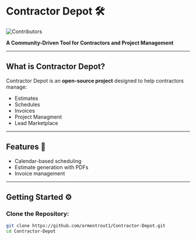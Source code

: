 # Contractor Depot 🛠️

![Contributors](https://img.shields.io/github/contributors/armentrout1/Contractor-Depot)


**A Community-Driven Tool for Contractors and Project Management**

---

## What is Contractor Depot?
Contractor Depot is an **open-source project** designed to help contractors manage:
- Estimates  
- Schedules  
- Invoices
- Project Managment
- Lead Marketplace
 

---

## Features 🚀
- Calendar-based scheduling  
- Estimate generation with PDFs  
- Invoice management  

---

## Getting Started ⚙️
### Clone the Repository:
```bash
git clone https://github.com/armentrout1/Contractor-Depot.git
cd Contractor-Depot
